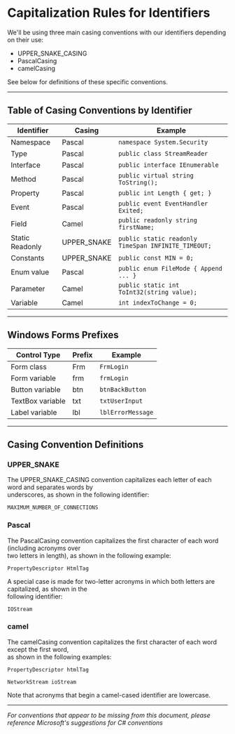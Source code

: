 # Capitalization Rules for Identifiers

We'll be using three main casing conventions with our identifiers depending on their use:
- UPPER_SNAKE_CASING
- PascalCasing
- camelCasing

See below for definitions of these specific conventions.

_______________
## Table of Casing Conventions by Identifier

| Identifier      | Casing        | Example                                
|-----------------|---------------|----------------------------------------
| Namespace       | Pascal        | `namespace System.Security`
| Type            | Pascal        | `public class StreamReader`
| Interface       | Pascal        | `public interface IEnumerable`
| Method          | Pascal        | `public virtual string ToString();`
| Property        | Pascal        | `public int Length { get; }`
| Event           | Pascal        | `public event EventHandler Exited;`
| Field           | Camel         | `public readonly string firstName;`
| Static Readonly | UPPER_SNAKE   | `public static readonly TimeSpan INFINITE_TIMEOUT;`
| Constants       | UPPER_SNAKE   | `public const MIN = 0;`
| Enum value      | Pascal        | `public enum FileMode { Append ... }`
| Parameter       | Camel         | `public static int ToInt32(string value);`
| Variable        | Camel         | `int indexToChange = 0;`

_______________
## Windows Forms Prefixes

| Control Type     | Prefix        | Example
|------------------|---------------|----------------------------------------
| Form class       | Frm           | `FrmLogin`
| Form variable    | frm           | `frmLogin`
| Button variable  | btn           | `btnBackButton`
| TextBox variable | txt           | `txtUserInput`
| Label variable   | lbl           | `lblErrorMessage`

_______________
## Casing Convention Definitions

### UPPER_SNAKE

The UPPER_SNAKE_CASING convention capitalizes each letter of each word and separates words by \
underscores, as shown in the following identifier:

`MAXIMUM_NUMBER_OF_CONNECTIONS`

### Pascal

The PascalCasing convention capitalizes the first character of each word (including acronyms over \
two letters in length), as shown in the following example:

`PropertyDescriptor HtmlTag`

A special case is made for two-letter acronyms in which both letters are capitalized, as shown in the \
following identifier:

`IOStream`

### camel

The camelCasing convention capitalizes the first character of each word except the first word, \
as shown in the following examples:

`PropertyDescriptor htmlTag`

`NetworkStream ioStream`

Note that acronyms that begin a camel-cased identifier are lowercase.
_______________
*For conventions that appear to be missing from this document, please reference Microsoft's suggestions for C# conventions*
